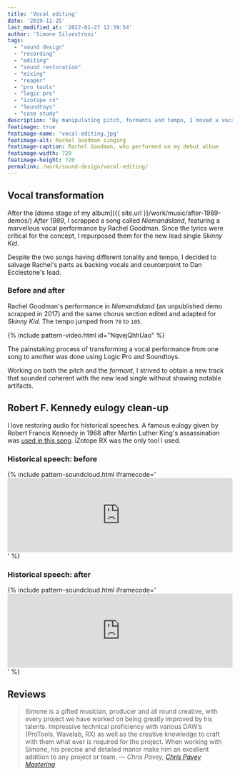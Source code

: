 ```yaml
---
title: 'Vocal editing'
date: '2019-11-25'
last_modified_at: '2022-01-27 12:39:54'
author: 'Simone Silvestroni'
tags: 
  - "sound design"
  - "recording"
  - "editing"
  - "sound restoration"
  - "mixing"
  - "reaper"
  - "pro tools"
  - "logic pro"
  - "izotope rx"
  - "Soundtoys"
  - "case study"
description: "By manipulating pitch, formants and tempo, I moved a vocal performance from one song to a completely different one. Cleaning up historical speeches is a craft I honed for years."
featimage: true
featimage-name: 'vocal-editing.jpg'
featimage-alt: Rachel Goodman singing
featimage-caption: Rachel Goodman, who performed on my debut album
featimage-width: 720
featimage-height: 720
permalink: /work/sound-design/vocal-editing/
---
```

## Vocal transformation

After the [demo stage of my album]({{ site.url }}/work/music/after-1989-demos/) _After 1989_, I scrapped a song called _Niemandsland_, featuring a marvellous vocal performance by Rachel Goodman. Since the lyrics were critical for the concept, I repurposed them for the new lead single _Skinny Kid_. 

Despite the two songs having different tonality and tempo, I decided to salvage Rachel's parts as backing vocals and counterpoint to Dan Ecclestone's lead.

### Before and after

Rachel Goodman's performance in _Niemandsland_ (an unpublished demo scrapped in 2017) and the same chorus section edited and adapted for _Skinny Kid_. The tempo jumped from `78` to `105`.

{% include pattern-video.html id="NqvejQhhUao" %}

The painstaking process of transforming a vocal performance from one song to another was done using Logic Pro and Soundtoys.

Working on both the pitch and the _formant_, I strived to obtain a new track that sounded coherent with the new lead single without showing notable artifacts.

## Robert F. Kennedy eulogy clean-up

I love restoring audio for historical speeches. A famous eulogy given by Robert Francis Kennedy in 1968 after Martin Luther King's assassination was [used in this song](https://minutestomidnight.bandcamp.com/track/requiem). iZotope RX was the only tool I used.

### Historical speech: before

{% include pattern-soundcloud.html iframecode='<iframe width="100%" height="166" scrolling="no" frameborder="no" allow="autoplay" src="https://w.soundcloud.com/player/?url=https%3A//api.soundcloud.com/tracks/695948953%3Fsecret_token%3Ds-MSqq5&color=%23b4b696&auto_play=false&hide_related=false&show_comments=true&show_user=true&show_reposts=false&show_teaser=true"></iframe>' %}

### Historical speech: after

{% include pattern-soundcloud.html iframecode='<iframe width="100%" height="166" scrolling="no" frameborder="no" allow="autoplay" src="https://w.soundcloud.com/player/?url=https%3A//api.soundcloud.com/tracks/695948973%3Fsecret_token%3Ds-zaojZ&color=%23b4b696&auto_play=false&hide_related=false&show_comments=true&show_user=true&show_reposts=false&show_teaser=true"></iframe>' %}

## Reviews

> Simone is a gifted musician, producer and all round creative, with every project we have worked on being greatly improved by his talents. Impressive technical proficiency with various DAW’s (ProTools, Wavelab, RX) as well as the creative knowledge to craft with them what ever is required for the project. When working with Simone, his precise and detailed manor make him an excellent addition to any project or team.
> <cite>— Chris Pavey, [Chris Pavey Mastering](https://www.chrispaveymastering.com)</cite>